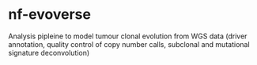 # nf-evoverse
Analysis pipleine to model tumour clonal evolution from WGS data (driver annotation, quality control of copy number calls, subclonal and mutational signature deconvolution)
